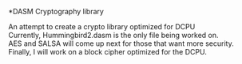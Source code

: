*DASM Cryptography library

An attempt to create a crypto library optimized for DCPU  
Currently, Hummingbird2.dasm is the only file being worked on.  
AES and SALSA will come up next for those that want more security.  
Finally, I will work on a block cipher optimized for the DCPU.